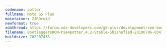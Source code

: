 ```yaml
---
codename: potter
fullname: Moto G5 Plus
maintainer: ZJRDroid
newformat: true
xdathread: https://forum.xda-developers.com/g5-plus/development/rom-bootleggers-rom-t3920130
filename: BootleggersROM-Pie4potter.4.2-Stable-Shishufied-20190706-034742.zip
buildsize: 702207438
---
```

